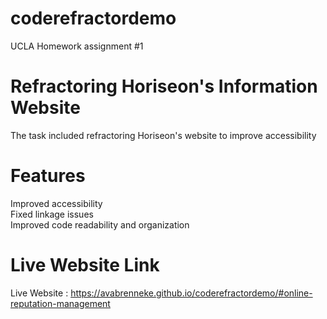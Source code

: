 # coderefractordemo
UCLA Homework assignment #1
# Refractoring Horiseon's Information Website
The task included refractoring Horiseon's website to improve accessibility
# Features
Improved accessibility
<br>
Fixed linkage issues
<br>
Improved code readability and organization 
# Live Website Link
Live Website : https://avabrenneke.github.io/coderefractordemo/#online-reputation-management
